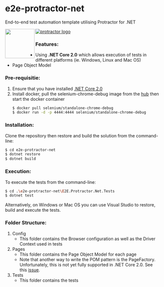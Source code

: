 # e2e-protractor-net
End-to-end test automation template utilising Protractor for .NET

<a href="https://blogs.msdn.microsoft.com/dotnet/2017/08/14/announcing-net-core-2-0/"><img src="https://docs.microsoft.com/en-us/dotnet/images/hub/netcore.svg" align="left" height="96" width="96" ></a>[![protractor logo](http://www.protractortest.org/img/protractor-logo-450.png)](http://www.protractortest.org/#/) 






### Features:
- Using **.NET Core 2.0** which allows execution of tests in different platforms (ie. Windows, Linux and Mac OS)
- Page Object Model 

### Pre-requisitie:
1. Ensure that you have installed [.NET Core 2.0](https://www.microsoft.com/net/download/core)
2. Install docker, pull the selenium-chrome-debug image from the [hub](https://hub.docker.com/r/selenium/standalone-chrome-debug/) then start the docker container
    ```sh
    $ docker pull selenium/standalone-chrome-debug
    $ docker run -d -p 4444:4444 selenium/standalone-chrome-debug
    ```

### Installation:
Clone the repository then restore and build the solution from the command-line:
```sh
$ cd e2e-protractor-net
$ dotnet restore
$ dotnet build
```

### Execution:
To execute the tests from the command-line:
```sh
$ cd .\e2e-protractor-net\E2E.Protractor.Net.Tests
$ dotnet test
```

Alternatively, on Windows or Mac OS you can use Visual Studio to restore, build and execute the tests.

### Folder Structure:
1. Config
    - This folder contains the Browser configuration as well as the Driver Context used in tests
2. Pages
    - This folder contains the Page Object Model for each page
    - Note that another way to write the POM pattern is the PageFactory. Unfortunately, this is not yet fully supported in .NET Core 2.0. See this [issue](https://github.com/SeleniumHQ/selenium/issues/4387).
3. Tests
    - This folder contains the tests 






